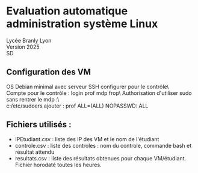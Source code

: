 # Evaluation automatique administration système Linux
Lycée Branly Lyon\
Version 2025\
SD
## Configuration des VM
OS Debian minimal avec serveur SSH configurer pour le contrôle\  
Compte pour le contrôle : login prof mdp frop\ 
Authorisation d'utiliser sudo sans rentrer le mdp :\   
c:/etc/sudoers   ajouter : prof ALL=(ALL) NOPASSWD: ALL
## Fichiers utilisés :
- IPEtudiant.csv : liste des IP des VM et le nom de l'étudiant
- controle.csv : liste des controles : nom du controle, commande bash et résultat attendu
- resultats.csv : liste des résultats obtenues pour chaque VM/étudiant. Fichier horodaté toutes les heures.
